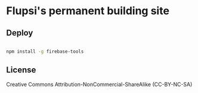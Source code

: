 # Flupsi's permanent building site

## Deploy

```sh

npm install -g firebase-tools

```

## License

Creative Commons Attribution-NonCommercial-ShareAlike (CC-BY-NC-SA)
